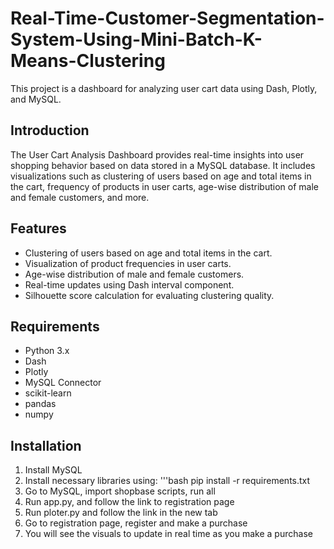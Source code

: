 # Real-Time-Customer-Segmentation-System-Using-Mini-Batch-K-Means-Clustering

This project is a dashboard for analyzing user cart data using Dash, Plotly, and MySQL.

## Introduction

The User Cart Analysis Dashboard provides real-time insights into user shopping behavior based on data stored in a MySQL database. It includes visualizations such as clustering of users based on age and total items in the cart, frequency of products in user carts, age-wise distribution of male and female customers, and more.

## Features

- Clustering of users based on age and total items in the cart.
- Visualization of product frequencies in user carts.
- Age-wise distribution of male and female customers.
- Real-time updates using Dash interval component.
- Silhouette score calculation for evaluating clustering quality.

## Requirements

- Python 3.x
- Dash
- Plotly
- MySQL Connector
- scikit-learn
- pandas
- numpy

## Installation

1. Install MySQL
2. Install necessary libraries using:
   '''bash
pip install -r requirements.txt
3. Go to MySQL, import shopbase scripts, run all
4. Run app.py, and follow the link to registration page
5. Run ploter.py and follow the link in the new tab
6. Go to registration page, register and make a purchase
7. You will see the visuals to update in real time as you make a purchase

